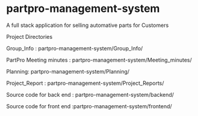 # partpro-management-system
A full stack application for selling automative parts for Customers

Project Directories

Group_Info : partpro-management-system/Group_Info/

PartPro Meeting minutes : partpro-management-system/Meeting_minutes/

Planning: partpro-management-system/Planning/

Project_Report : partpro-management-system/Project_Reports/

Source code for back end : partpro-management-system/backend/

Source code for front end :partpro-management-system/frontend/
